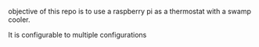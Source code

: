 objective of this repo is to use a raspberry pi as a thermostat with a swamp cooler.

It is configurable to multiple configurations
